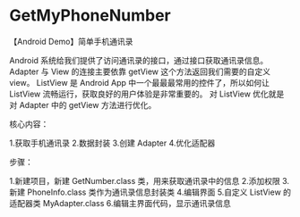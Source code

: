 # GetMyPhoneNumber
【Android Demo】简单手机通讯录

Android 系统给我们提供了访问通讯录的接口，通过接口获取通讯录信息。
Adapter 与 View 的连接主要依靠 getView 这个方法返回我们需要的自定义 view。 
ListView 是 Android App 中一个最最最常用的控件了，所以如何让 ListView 流畅运行，获取良好的用户体验是非常重要的。
对 ListView 优化就是对 Adapter 中的 getView 方法进行优化。

 
核心内容：

1.获取手机通讯录
2.数据封装
3.创建 Adapter 
4.优化适配器

步骤：

1.新建项目，新建 GetNumber.class 类，用来获取通讯录中的信息
2.添加权限
3.新建 PhoneInfo.class 类作为通讯录信息封装类
4.编辑界面
5.自定义 ListView 的适配器类 MyAdapter.class 
6.编辑主界面代码，显示通讯录信息
